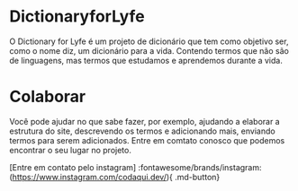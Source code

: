 # DictionaryforLyfe
O Dictionary for Lyfe é um projeto de dicionário que tem como objetivo ser, como o nome diz, um dicionário para a vida. Contendo termos que não são de linguagens, mas termos que estudamos e aprendemos durante a vida.
# Colaborar
Você pode ajudar no que sabe fazer, por exemplo, ajudando a elaborar a estrutura do site, descrevendo os termos e adicionando mais, enviando termos para serem adicionados.
Entre em comtato conosco que podemos encontrar o seu lugar no projeto.

[Entre em contato pelo instagram] :fontawesome/brands/instagram: (https://www.instagram.com/codaqui.dev/){ .md-button}
